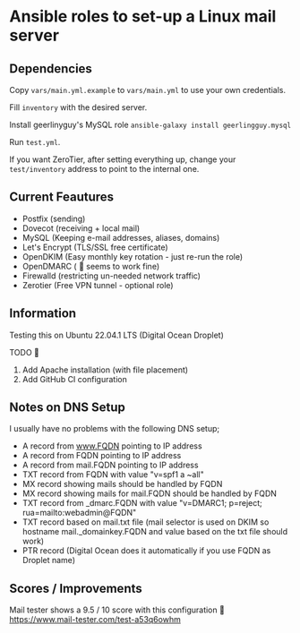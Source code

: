 # Ansible roles to set-up a Linux mail server


## Dependencies

Copy `vars/main.yml.example` to `vars/main.yml` to use your own credentials.

Fill `inventory` with the desired server.

Install geerlinyguy's MySQL role `ansible-galaxy install geerlingguy.mysql`

Run `test.yml`.

If you want ZeroTier, after setting everything up, change your `test/inventory` address to point to the internal one.

## Current Feautures

- Postfix (sending)
- Dovecot (receiving + local mail)
- MySQL (Keeping e-mail addresses, aliases, domains)
- Let's Encrypt (TLS/SSL free certificate)
- OpenDKIM (Easy monthly key rotation - just re-run the role)
- OpenDMARC ( 👻 seems to work fine)
- Firewalld (restricting un-needed network traffic)
- Zerotier (Free VPN tunnel - optional role)


## Information
Testing this on Ubuntu 22.04.1 LTS (Digital Ocean Droplet)

TODO 📝

1. Add Apache installation (with file placement)
2. Add GitHub CI configuration


## Notes on DNS Setup
I usually have no problems with the following DNS setup;

- A record from www.FQDN pointing to IP address
- A record from FQDN pointing to IP address
- A record from mail.FQDN pointing to IP address
- TXT record from FQDN with value "v=spf1 a ~all"
- MX record showing mails should be handled by FQDN 
- MX record showing mails for mail.FQDN should be handled by FQDN 
- TXT record from \_dmarc.FQDN with value "v=DMARC1; p=reject; rua=mailto:webadmin@FQDN"
- TXT record based on mail.txt file (mail selector is used on DKIM so hostname mail._domainkey.FQDN and value based on the txt file should work)
- PTR record (Digital Ocean does it automatically if you use FQDN as Droplet name)


## Scores / Improvements
Mail tester shows a 9.5 / 10 score with this configuration 🤩
https://www.mail-tester.com/test-a53q6owhm
